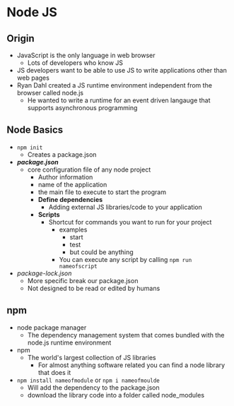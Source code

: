 # Node JS

## Origin
- JavaScript is the only language in web browser
  - Lots of developers who know JS
- JS developers want to be able to use JS to write applications other than web pages
- Ryan Dahl created a JS runtime environment independent from the browser called node.js
  - He wanted to write a runtime for an event driven langauge that supports asynchronous programming

## Node Basics
- `npm init`
  - Creates a package.json
- ***package.json***
  - core configuration file of any node project
    - Author information
    - name of the application
    - the main file to execute to start the program
    - **Define dependencies**
      - Adding external JS libraries/code to your application
    - **Scripts**
      - Shortcut for commands you want to run for your project
        - examples
          - start
          - test
          - but could be anything
        - You can execute any script by calling `npm run nameofscript`
- *package-lock.json*
  - More specific break our package.json
  - Not designed to be read or edited by humans

## npm
- node package manager
  - The dependency management system that comes bundled with the node.js runtime environment
- npm
  - The world's largest collection of JS libraries
    - For almost anything software related you can find a node library that does it
- `npm install nameofmodule` or `npm i nameofmoulde`
  - Will add the dependency to the package.json
  - download the library code into a folder called node_modules
